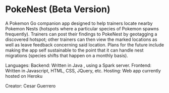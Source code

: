 # PokeNest (Beta Version)

A Pokemon Go companion app designed to help trainers locate nearby Pokemon Nests (hotspots where a particular species of Pokemon spawns frequently). Trainers can post their findings to PokeNest by geotagging a discovered hotspot; other trainers can then view the marked locations as well as leave feedback concerning said location. Plans for the future include making the app self sustainable to the point that it can handle nest migrations (species shifts that happen on a monthly basis).

Languages:
  Backend: Written in Java , using a Spark server.
  Frontend: Written in Javascript, HTML, CSS, JQuery, etc. 
  Hosting: Web app currently hosted on Heroku

Creator:
  Cesar Guerrero
